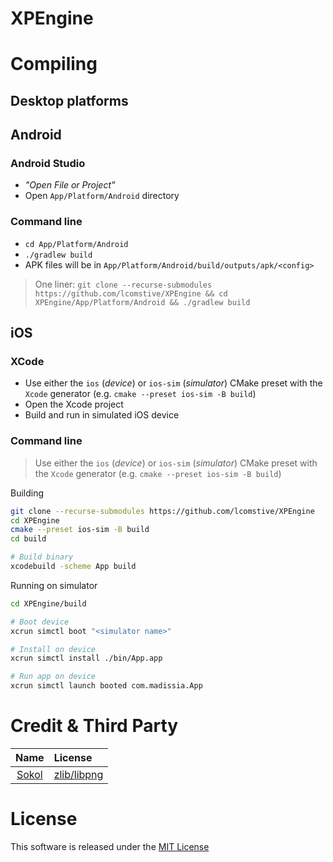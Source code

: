 # XPEngine

# Compiling
## Desktop platforms

## Android
### Android Studio
 - *"Open File or Project"*
 - Open `App/Platform/Android` directory

### Command line
 - `cd App/Platform/Android`
 - `./gradlew build`
 - APK files will be in `App/Platform/Android/build/outputs/apk/<config>`

> One liner:
> ```git clone --recurse-submodules https://github.com/lcomstive/XPEngine && cd XPEngine/App/Platform/Android && ./gradlew build```

## iOS
### XCode
 - Use either the `ios` (*device*) or `ios-sim` (*simulator*) CMake preset with the `Xcode` generator (e.g. `cmake --preset ios-sim -B build`)
 - Open the Xcode project
 - Build and run in simulated iOS device

### Command line
> Use either the `ios` (*device*) or `ios-sim` (*simulator*) CMake preset with the `Xcode` generator (e.g. `cmake --preset ios-sim -B build`)

Building
```bash
git clone --recurse-submodules https://github.com/lcomstive/XPEngine
cd XPEngine
cmake --preset ios-sim -B build
cd build

# Build binary
xcodebuild -scheme App build
```

Running on simulator
```bash
cd XPEngine/build

# Boot device
xcrun simctl boot "<simulator name>"

# Install on device
xcrun simctl install ./bin/App.app

# Run app on device
xcrun simctl launch booted com.madissia.App
```

# Credit & Third Party
| Name | License |
|:----:|:--------|
| [Sokol](https://github.com/floooh/sokol) | [zlib/libpng](https://github.com/floooh/sokol/blob/master/LICENSE) |

# License
This software is released under the [MIT License](./License.md)